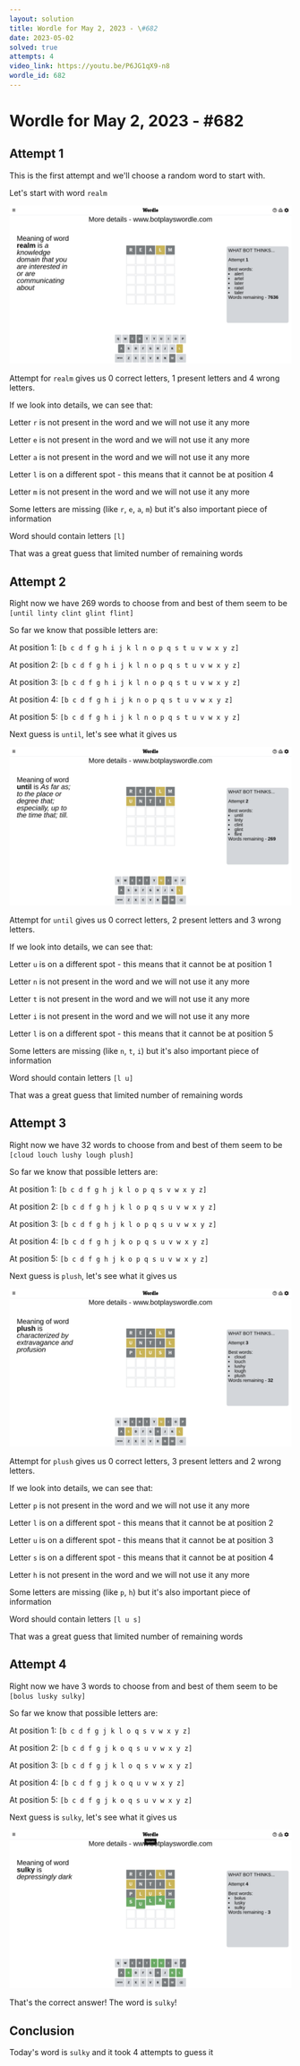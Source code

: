 ```yaml
---
layout: solution
title: Wordle for May 2, 2023 - \#682
date: 2023-05-02
solved: true
attempts: 4
video_link: https://youtu.be/P6JG1qX9-n8
wordle_id: 682
---
```


# Wordle for May 2, 2023 - \#682

## Attempt 1

This is the first attempt and we'll choose a random word to start with.

Let's start with word `realm`

![Attempt 1](2023-05-02/attempt-1.png)

Attempt for `realm` gives us 0 correct letters, 1 present letters and 4 wrong letters.

If we look into details, we can see that:

Letter `r` is not present in the word and we will not use it any more

Letter `e` is not present in the word and we will not use it any more

Letter `a` is not present in the word and we will not use it any more

Letter `l` is on a different spot - this means that it cannot be at position 4

Letter `m` is not present in the word and we will not use it any more

Some letters are missing (like `r`, `e`, `a`, `m`) but it's also important piece of information

Word should contain letters `[l]`

That was a great guess that limited number of remaining words



## Attempt 2

Right now we have 269 words to choose from and best of them seem to be `[until linty clint glint flint]`

So far we know that possible letters are:

At position 1: `[b c d f g h i j k l n o p q s t u v w x y z]`

At position 2: `[b c d f g h i j k l n o p q s t u v w x y z]`

At position 3: `[b c d f g h i j k l n o p q s t u v w x y z]`

At position 4: `[b c d f g h i j k n o p q s t u v w x y z]`

At position 5: `[b c d f g h i j k l n o p q s t u v w x y z]`

Next guess is `until`, let's see what it gives us

![Attempt 2](2023-05-02/attempt-2.png)

Attempt for `until` gives us 0 correct letters, 2 present letters and 3 wrong letters.

If we look into details, we can see that:

Letter `u` is on a different spot - this means that it cannot be at position 1

Letter `n` is not present in the word and we will not use it any more

Letter `t` is not present in the word and we will not use it any more

Letter `i` is not present in the word and we will not use it any more

Letter `l` is on a different spot - this means that it cannot be at position 5

Some letters are missing (like `n`, `t`, `i`) but it's also important piece of information

Word should contain letters `[l u]`

That was a great guess that limited number of remaining words



## Attempt 3

Right now we have 32 words to choose from and best of them seem to be `[cloud louch lushy lough plush]`

So far we know that possible letters are:

At position 1: `[b c d f g h j k l o p q s v w x y z]`

At position 2: `[b c d f g h j k l o p q s u v w x y z]`

At position 3: `[b c d f g h j k l o p q s u v w x y z]`

At position 4: `[b c d f g h j k o p q s u v w x y z]`

At position 5: `[b c d f g h j k o p q s u v w x y z]`

Next guess is `plush`, let's see what it gives us

![Attempt 3](2023-05-02/attempt-3.png)

Attempt for `plush` gives us 0 correct letters, 3 present letters and 2 wrong letters.

If we look into details, we can see that:

Letter `p` is not present in the word and we will not use it any more

Letter `l` is on a different spot - this means that it cannot be at position 2

Letter `u` is on a different spot - this means that it cannot be at position 3

Letter `s` is on a different spot - this means that it cannot be at position 4

Letter `h` is not present in the word and we will not use it any more

Some letters are missing (like `p`, `h`) but it's also important piece of information

Word should contain letters `[l u s]`

That was a great guess that limited number of remaining words



## Attempt 4

Right now we have 3 words to choose from and best of them seem to be `[bolus lusky sulky]`

So far we know that possible letters are:

At position 1: `[b c d f g j k l o q s v w x y z]`

At position 2: `[b c d f g j k o q s u v w x y z]`

At position 3: `[b c d f g j k l o q s v w x y z]`

At position 4: `[b c d f g j k o q u v w x y z]`

At position 5: `[b c d f g j k o q s u v w x y z]`

Next guess is `sulky`, let's see what it gives us

![Attempt 4](2023-05-02/attempt-4.png)

That's the correct answer! The word is `sulky`!

## Conclusion

Today's word is `sulky` and it took 4 attempts to guess it

